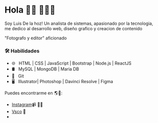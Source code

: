 # Hola 👋🏾 👩🏾‍💻

Soy Luis De la hoz! Un analista de sistemas, apasionado por la tecnologia, me dedico al desarrollo web, diseño grafico y creacion de contenido

"Fotografo y editor" aficionado

<h3>🛠 Habilidades </h3>

- 🌐 &nbsp; HTML | CSS | JavaScript | Bootstrap | Node.js | ReactJS
- 🛢 &nbsp; MySQL | MongoDB | Maria DB
- 🔧 &nbsp; Git 
- 🖥 &nbsp; Illustrator| Photoshop | Davinci Resolve | Figma

Puedes encontrarme en 🌎🤝: 

- <a href="https://www.instagram.com/luisdelahoz9/">Instagram</a>📹 ✍🏾
- <a href="https://vsco.co/-delahoz-/gallery"/>Vsco</a> 💼
- <a href="mailto:luisdelahoz99@hotmail.com"></a>

